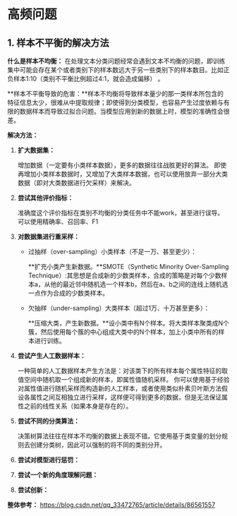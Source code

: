 # 高频问题

## 1. 样本不平衡的解决方法 

**什么是样本不均衡：** 在处理文本分类问题经常会遇到文本不均衡的问题，即训练集中可能会存在某个或者类别下的样本数远大于另一些类别下的样本数目。比如正负样本1:10（类别不平衡比例超过4:1，就会造成偏移） 。

**样本不平衡导致的危害：**样本不均衡将导致样本量少的那一类样本所包含的特征信息太少，很难从中提取规律；即使得到分类模型，也容易产生过度依赖与有限的数据样本而导致过拟合问题。当模型应用到新的数据上时，模型的准确性会很差。

**解决方法：**

1. **扩大数据集：**

   增加数据（一定要有小类样本数据），更多的数据往往战胜更好的算法。 即使再增加小类样本数据时，又增加了大类样本数据，也可以使用放弃一部分大类数据（即对大类数据进行欠采样）来解决。 

2. **尝试其他评价指标：**

   准确度这个评价指标在类别不均衡的分类任务中不能work，甚至进行误导。可以使用精确率、召回率、F1

3. **对数据集进行重采样：**

   - 过抽样（over-sampling）小类样本（不足一万、甚至更少）：

     **扩充小类产生新数据。**SMOTE（Synthetic Minority Over-Sampling Technique）:其思想是合成新的少数类样本，合成的策略是对每个少数样本a，从他的最近邻中随机选一个样本b，然后在a、b之间的连线上随机选一点作为合成的少数类样本。

   - 欠抽样（under-sampling）大类样本（超过1万、十万甚至更多）：

     **压缩大类，产生新数据。**设小类中有N个样本。将大类样本聚类成N个簇，然后使用每个簇的中心组成大类中的N个样本，加上小类中所有的样本进行训练。

4. **尝试产生人工数据样本：**

   一种简单的人工数据样本产生方法是：对该类下的所有样本每个属性特征的取值空间中随机取一个组成新的样本，即属性值随机采样。 你可以使用基于经验对属性值进行随机采样而构造新的人工样本，或者使用类似朴素贝叶斯方法假设各属性之间互相独立进行采样，这样便可得到更多的数据，但是无法保证属性之前的线性关系（如果本身是存在的）。  

5. **尝试不同的分类算法：**

   决策树算法往往在样本不均衡的数据上表现不错。它使用基于类变量的划分规则去创建分类树，因此可以强制的将不同的类别分开。

6. **尝试对模型进行惩罚：**

7. **尝试一个新的角度理解问题：**

8. **尝试创新：**



**整体参考：**  https://blog.csdn.net/qq_33472765/article/details/86561557 